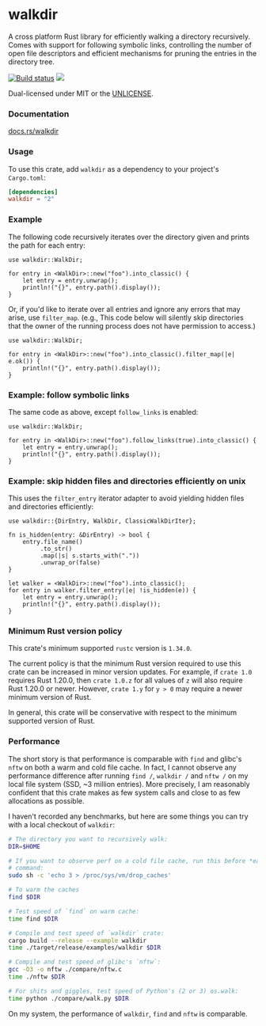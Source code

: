 walkdir
=======
A cross platform Rust library for efficiently walking a directory recursively.
Comes with support for following symbolic links, controlling the number of
open file descriptors and efficient mechanisms for pruning the entries in the
directory tree.

[![Build status](https://github.com/BurntSushi/walkdir/workflows/ci/badge.svg)](https://github.com/BurntSushi/walkdir/actions)
[![](http://meritbadge.herokuapp.com/walkdir)](https://crates.io/crates/walkdir)

Dual-licensed under MIT or the [UNLICENSE](http://unlicense.org).

### Documentation

[docs.rs/walkdir](https://docs.rs/walkdir/)

### Usage

To use this crate, add `walkdir` as a dependency to your project's
`Cargo.toml`:

```toml
[dependencies]
walkdir = "2"
```

### Example

The following code recursively iterates over the directory given and prints
the path for each entry:

```rust,no_run
use walkdir::WalkDir;

for entry in <WalkDir>::new("foo").into_classic() {
    let entry = entry.unwrap();
    println!("{}", entry.path().display());
}
```

Or, if you'd like to iterate over all entries and ignore any errors that may
arise, use `filter_map`. (e.g., This code below will silently skip directories
that the owner of the running process does not have permission to access.)

```rust,no_run
use walkdir::WalkDir;

for entry in <WalkDir>::new("foo").into_classic().filter_map(|e| e.ok()) {
    println!("{}", entry.path().display());
}
```

### Example: follow symbolic links

The same code as above, except `follow_links` is enabled:

```rust,no_run
use walkdir::WalkDir;

for entry in <WalkDir>::new("foo").follow_links(true).into_classic() {
    let entry = entry.unwrap();
    println!("{}", entry.path().display());
}
```

### Example: skip hidden files and directories efficiently on unix

This uses the `filter_entry` iterator adapter to avoid yielding hidden files
and directories efficiently:

```rust,no_run
use walkdir::{DirEntry, WalkDir, ClassicWalkDirIter};

fn is_hidden(entry: &DirEntry) -> bool {
    entry.file_name()
         .to_str()
         .map(|s| s.starts_with("."))
         .unwrap_or(false)
}

let walker = <WalkDir>::new("foo").into_classic();
for entry in walker.filter_entry(|e| !is_hidden(e)) {
    let entry = entry.unwrap();
    println!("{}", entry.path().display());
}
```

### Minimum Rust version policy

This crate's minimum supported `rustc` version is `1.34.0`.

The current policy is that the minimum Rust version required to use this crate
can be increased in minor version updates. For example, if `crate 1.0` requires
Rust 1.20.0, then `crate 1.0.z` for all values of `z` will also require Rust
1.20.0 or newer. However, `crate 1.y` for `y > 0` may require a newer minimum
version of Rust.

In general, this crate will be conservative with respect to the minimum
supported version of Rust.

### Performance

The short story is that performance is comparable with `find` and glibc's
`nftw` on both a warm and cold file cache. In fact, I cannot observe any
performance difference after running `find /`, `walkdir /` and `nftw /` on my
local file system (SSD, ~3 million entries). More precisely, I am reasonably
confident that this crate makes as few system calls and close to as few
allocations as possible.

I haven't recorded any benchmarks, but here are some things you can try with a
local checkout of `walkdir`:

```sh
# The directory you want to recursively walk:
DIR=$HOME

# If you want to observe perf on a cold file cache, run this before *each*
# command:
sudo sh -c 'echo 3 > /proc/sys/vm/drop_caches'

# To warm the caches
find $DIR

# Test speed of `find` on warm cache:
time find $DIR

# Compile and test speed of `walkdir` crate:
cargo build --release --example walkdir
time ./target/release/examples/walkdir $DIR

# Compile and test speed of glibc's `nftw`:
gcc -O3 -o nftw ./compare/nftw.c
time ./nftw $DIR

# For shits and giggles, test speed of Python's (2 or 3) os.walk:
time python ./compare/walk.py $DIR
```

On my system, the performance of `walkdir`, `find` and `nftw` is comparable.
